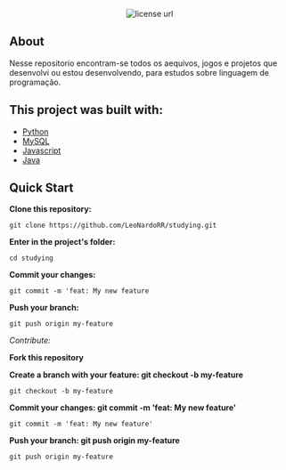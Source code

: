 <p align="center">
  <a>
    <img alt="license url" src="https://img.shields.io/badge/License-GPL--3.0-green?style=for-the-badge&labelColor=1C1E26&color=FDDE4A">
  </a>
</p>

## About

<a>Nesse repositorio encontram-se todos os aequivos, jogos e projetos que desenvolvi ou estou desenvolvendo, para estudos sobre linguagem de programação.</a>

<!--
## Tests
-->

## This project was built with: 

- [Python](https://www.Python.com)
- [MySQL](https://www.mysql.com/)
- [Javascript](https://developer.mozilla.org/pt-BR/docs/Learn/JavaScript/First_steps/What_is_JavaScript)
- [Java](https://www.php.net/docs.php)

## Quick Start
**Clone this repository:**
 ```
 git clone https://github.com/LeoNardoRR/studying.git
 ```
**Enter in the project's folder:**
 ```
 cd studying
 ```
  
<!--
## 🧾	License
-->

 **Commit your changes:**
 
 ```
 git commit -m 'feat: My new feature
 ```
 
 **Push your branch:** 
 ```
 git push origin my-feature
 ```
 
*Contribute:*

**Fork this repository**

**Create a branch with your feature: git checkout -b my-feature**
```
git checkout -b my-feature
```

**Commit your changes: git commit -m 'feat: My new feature'**
```
git commit -m 'feat: My new feature'
```

**Push your branch: git push origin my-feature**
```
git push origin my-feature
```
